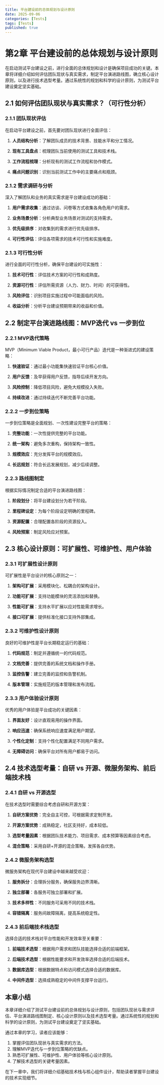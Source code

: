 ```yaml
---
title: 平台建设前的总体规划与设计原则
date: 2025-09-06
categories: [Tests]
tags: [Tests]
published: true
---
```


# 第2章 平台建设前的总体规划与设计原则

在启动测试平台建设之前，进行全面的总体规划和设计是确保项目成功的关键。本章将详细介绍如何评估团队现状与真实需求，制定平台演进路线图，确立核心设计原则，以及进行技术选型考量。通过系统性的规划和科学的设计原则，为测试平台建设奠定坚实基础。

## 2.1 如何评估团队现状与真实需求？（可行性分析）

### 2.1.1 团队现状评估

在启动平台建设之前，首先要对团队现状进行全面评估：

1. **人员结构分析**：了解团队成员的技术背景、技能水平和分工情况。

2. **现有工具盘点**：梳理团队当前使用的测试工具和技术栈。

3. **工作流程梳理**：分析现有的测试工作流程和协作模式。

4. **痛点问题识别**：识别当前测试工作中的主要痛点和瓶颈。

### 2.1.2 需求调研与分析

深入了解团队和业务的真实需求是平台建设成功的基础：

1. **用户需求收集**：通过访谈、问卷等方式收集各角色用户的需求。

2. **业务场景分析**：分析典型业务场景对测试的支持需求。

3. **优先级排序**：对收集到的需求进行优先级排序。

4. **可行性评估**：评估各项需求的技术可行性和实施难度。

### 2.1.3 可行性分析

进行全面的可行性分析，确保平台建设的可实施性：

1. **技术可行性**：评估技术方案的可行性和成熟度。

2. **资源可行性**：评估所需资源（人力、财力、时间）的可获得性。

3. **风险评估**：识别项目实施过程中可能面临的风险。

4. **收益分析**：分析平台建设预期带来的收益和价值。

## 2.2 制定平台演进路线图：MVP迭代 vs 一步到位

### 2.2.1 MVP迭代策略

MVP（Minimum Viable Product，最小可行产品）迭代是一种渐进式的建设策略：

1. **快速验证**：通过最小功能集快速验证平台核心价值。

2. **用户反馈**：及早获得用户反馈，指导后续开发方向。

3. **风险控制**：降低项目风险，避免大规模投入失败。

4. **持续改进**：通过持续迭代不断完善平台功能。

### 2.2.2 一步到位策略

一步到位策略是全面规划、一次性建设完整平台的策略：

1. **完整功能**：一次性提供完整的平台功能。

2. **统一架构**：避免多次重构，保持架构一致性。

3. **规模效应**：充分发挥平台的规模效应。

4. **长远规划**：符合长远发展规划，减少后续调整。

### 2.2.3 路线图制定

根据实际情况制定合适的平台演进路线图：

1. **阶段划分**：将平台建设划分为若干阶段。

2. **里程碑设定**：为每个阶段设定明确的里程碑。

3. **资源配置**：合理配置各阶段的资源投入。

4. **风险预案**：制定风险应对预案。

## 2.3 核心设计原则：可扩展性、可维护性、用户体验

### 2.3.1 可扩展性设计原则

可扩展性是平台设计的核心原则之一：

1. **架构可扩展**：采用模块化、松耦合的架构设计。

2. **功能可扩展**：支持功能模块的灵活添加和替换。

3. **性能可扩展**：支持水平扩展以应对性能需求增长。

4. **接口可扩展**：提供标准化接口支持外部集成。

### 2.3.2 可维护性设计原则

良好的可维护性是平台长期稳定运行的基础：

1. **代码规范**：制定并遵循统一的代码规范。

2. **文档完善**：提供完善的系统文档和操作手册。

3. **监控告警**：建立完善的监控和告警机制。

4. **版本管理**：实施规范的版本管理和发布流程。

### 2.3.3 用户体验设计原则

优秀的用户体验是平台成功的关键因素：

1. **界面友好**：设计直观易用的操作界面。

2. **响应迅速**：确保系统响应速度满足用户期望。

3. **个性化定制**：支持个性化配置满足不同用户需求。

4. **无障碍访问**：确保平台对所有用户都易于访问。

## 2.4 技术选型考量：自研 vs 开源、微服务架构、前后端技术栈

### 2.4.1 自研 vs 开源选型

在技术选型时需要综合考虑自研和开源方案：

1. **自研方案优势**：完全自主可控，可根据需求定制开发。

2. **开源方案优势**：成熟稳定，社区支持好，成本较低。

3. **选型考量因素**：根据团队技术能力、项目需求、成本预算等因素综合考虑。

4. **混合策略**：采用自研+开源的混合策略，发挥各自优势。

### 2.4.2 微服务架构选型

微服务架构在现代平台建设中越来越受欢迎：

1. **服务拆分**：合理拆分服务，确保服务边界清晰。

2. **独立部署**：各服务可独立部署和扩展。

3. **技术多样性**：不同服务可采用不同的技术栈。

4. **容错隔离**：服务间故障隔离，提高系统稳定性。

### 2.4.3 前后端技术栈选型

选择合适的技术栈对平台性能和开发效率至关重要：

1. **前端技术选型**：根据用户需求和团队技能选择合适的前端框架。

2. **后端技术选型**：根据性能要求和开发效率选择合适的后端技术。

3. **数据库选型**：根据数据特点和访问模式选择合适的数据库。

4. **中间件选型**：选择成熟稳定的中间件支撑平台运行。

## 本章小结

本章详细介绍了测试平台建设前的总体规划与设计原则，包括团队现状与需求评估、平台演进路线图制定、核心设计原则以及技术选型考量。通过系统性的规划和科学的设计原则，为测试平台建设奠定了坚实基础。

通过本章的学习，读者应该能够：

1. 掌握评估团队现状与真实需求的方法。
2. 理解MVP迭代与一步到位策略的优缺点。
3. 熟悉可扩展性、可维护性、用户体验等核心设计原则。
4. 了解技术选型的关键考量因素。

在下一章中，我们将详细介绍基础技术栈与核心组件设计，帮助读者掌握平台建设的技术实现细节。